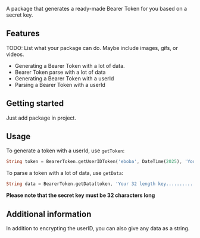 A package that generates a ready-made Bearer Token for you based on a secret key.

## Features

TODO: List what your package can do. Maybe include images, gifs, or videos.
- Generating a Bearer Token with a lot of data.
- Bearer Token parse with a lot of data
- Generating a Bearer Token with a userId
- Parsing a Bearer Token with a userId

## Getting started

Just add package in project.

## Usage

To generate a token with a userId, use `getToken`:
```dart
String token = BearerToken.getUserIDToken('eboba', DateTime(2025), 'Your 32 length key..............')
```
To parse a token with a lot of data, use `getData`:
```dart
String data = BearerToken.getData(token, 'Your 32 length key..............');
```

**Please note that the secret key must be 32 characters long**

## Additional information

In addition to encrypting the userID, you can also give any data as a string.